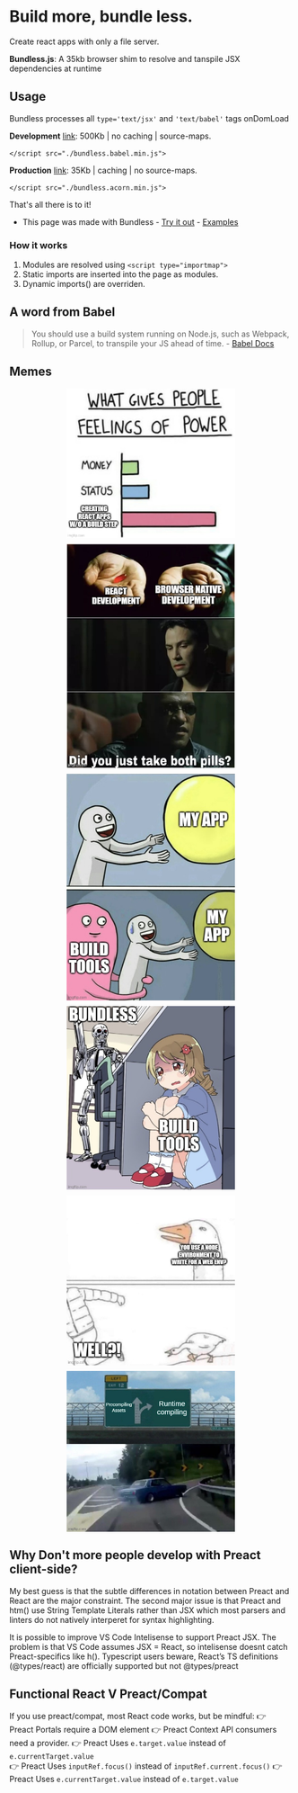 # Build more, bundle less. 

Create react apps with only a file server.

**Bundless.js**: A 35kb browser shim to resolve and tanspile JSX dependencies at runtime

## Usage  

Bundless processes all `type='text/jsx'` and `'text/babel'` tags onDomLoad

<strong>Development</strong> <a href="/dist/bundless.babel.min.js" target="_blank">link</a>: 500Kb | no caching | source-maps.
```
</script src="./bundless.babel.min.js"> 
``` 

<strong>Production</strong> <a href="/dist/bundless.acorn.min.js" target="_blank">link</a>: 35Kb | caching | no source-maps.
```
</script src="./bundless.acorn.min.js"> 
``` 

That's all there is to it! 

- This page was made with Bundless - [Try it out](./tests/index.html) - [Examples](./tests/index.html)
 
### How it works

1. Modules are resolved using `<script type="importmap">`
1. Static imports are inserted into the page as modules.
2. Dynamic imports() are overriden. 

## A word from Babel

<blockquote>
    You should use a build system running on Node.js, such as Webpack, Rollup, or Parcel, to transpile your JS ahead of time. - <a href="https://babeljs.io/docs/babel-standalone">Babel Docs</a>
</blockquote>

## Memes

<div style="display: flex; flex-wrap: wrap; gap: 10px; justify-content: center;">
    <img src="/memes/meme_what_gives_peope_feelings_of_power.jpg" style="width:300px;" /> 
    <img src="/memes/meme_did_you_just_take_both_pills.jpeg" style="width:300px;" />  
    <img src="/memes/meme_running_away_ballon.jpg" style="width:300px;" /> 
    <img src="/memes/meme_anime_girl_hiding_from_terminator.jpg" style="width:300px;" /> 
    <img src="/memes/meme_goose_chase.jpg" style="width:300px;" /> 
    <img src="/memes/meme_left_exit_12_off_ramp.jpg" style="width:300px;" />  
</div>

## Why Don't more people develop with Preact client-side?
My  best guess is that the subtle differences in notation between Preact and React are the major constraint. The second major issue is that Preact and htm() use String Template Literals rather than JSX which most parsers and linters do not natively interperet for syntax highlighting.

It is possible to improve VS Code Intelisense to support Preact JSX. The problem is that VS Code assumes JSX = React, so intelisense doesnt catch Preact-specifics like h(). Typescript users beware, React’s TS definitions (@types/react) are officially supported but not @types/preact

## Functional React V Preact/Compat   
If you use preact/compat, most React code works, but be mindful: 
👉 Preact Portals require a DOM element
👉 Preact Context API consumers need a provider.
👉 Preact Uses `e.target.value` instead of `e.currentTarget.value`   
👉 Preact Uses `inputRef.focus()` instead of `inputRef.current.focus()`
👉 Preact Uses  `e.currentTarget.value` instead of `e.target.value`  